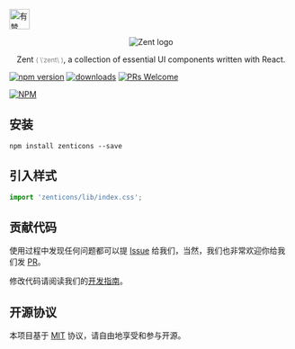 <p>
	<a href="https://github.com/youzan/">
		<img alt="有赞logo" width="36px" src="https://img.yzcdn.cn/public_files/2017/02/09/e84aa8cbbf7852688c86218c1f3bbf17.png" alt="youzan">
	</a>
</p>
<p align="center">
    <img alt="Zent logo" src="https://img.yzcdn.cn/public_files/2017/02/21/e96fcc2bb29150080fcf5da39cd27fbe.png">
</p>
<p align="center">
	Zent <small><font color="grey">( &#92;ˈzent&#92; )</font></small>, a collection of essential UI components written with React.
</p>

[![npm version](https://img.shields.io/npm/v/zenticons.svg?style=flat)](https://www.npmjs.com/package/zenticons) [![downloads](https://img.shields.io/npm/dt/zenticons.svg)](https://www.npmjs.com/package/zenticons) [![PRs Welcome](https://img.shields.io/badge/PRs-welcome-brightgreen.svg)](CONTRIBUTING.md)

[![NPM](https://nodei.co/npm/zenticons.png?downloads=true&downloadRank=true)](https://nodei.co/npm/zenticons/)

## 安装

```shell
npm install zenticons --save
```

## 引入样式

```js
import 'zenticons/lib/index.css';
```

## 贡献代码

使用过程中发现任何问题都可以提 [Issue](https://github.com/youzan/zenticons/issues) 给我们，当然，我们也非常欢迎你给我们发 [PR](https://github.com/youzan/zenticons/pulls)。

修改代码请阅读我们的[开发指南](CONTRIBUTING.md)。

## 开源协议

本项目基于 [MIT](https://zh.wikipedia.org/wiki/MIT%E8%A8%B1%E5%8F%AF%E8%AD%89) 协议，请自由地享受和参与开源。
